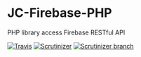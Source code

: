 # JC-Firebase-PHP
PHP library access Firebase RESTful API

[![Travis](https://img.shields.io/travis/jaredchu/JC-Firebase-PHP.svg)]()
[![Scrutinizer](https://img.shields.io/scrutinizer/g/jaredchu/JC-Firebase-PHP.svg)]()
[![Scrutinizer branch](https://img.shields.io/scrutinizer/coverage/g/jaredchu/JC-Firebase-PHP/master.svg)]()
